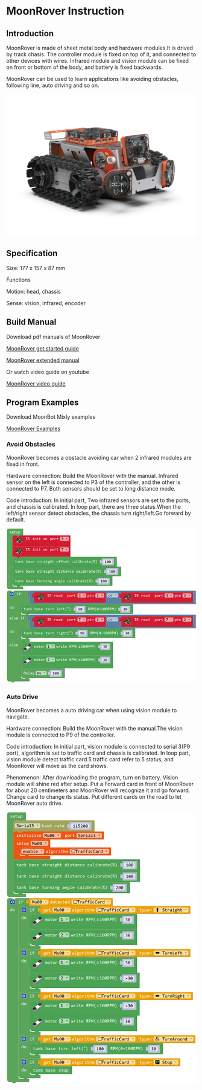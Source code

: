 # MoonRover Instruction

## Introduction

MoonRover is made of sheet metal body and hardware modules.It is drived by track chasis.
The controller module is fixed on top of it, and connected to other devices with wires.
Infrared module and vision module can be fixed on front or bottom of the body, and battery is fixed backwards.

MoonRover can be used to learn applications like avoiding obstacles, following line, auto driving and so on.

![](./images/render_MoonRover.png)

## Specification

Size: 177 x 157 x 87 mm

Functions

Motion: head, chassis

Sense: vision, infrared, encoder

## Build Manual

Download pdf manuals of MoonRover

[MoonRover get started guide](https://github.com/mu-opensource/Morpx-docs-en/raw/master/MoonBot/MoonBot_Structure/docs/MoonRover_quick_start_guide_en.pdf)

[MoonRover extended manual](https://github.com/mu-opensource/Morpx-docs-en/raw/master/MoonBot/MoonBot_Structure/docs/MoonRover_extended_manual_en.pdf)

Or watch video guide on youtube

[MoonRover video guide](https://www.youtube.com/watch?v=FRD6WWx4WkE)

## Program Examples

Download MoonBot Mixly examples

[MoonRover Examples](https://github.com/mu-opensource/Morpx-docs-en/raw/master/MoonBot/MoonBot_Structure/sources/Mixly_example_MoonRover.zip)

### Avoid Obstacles

MoonRover becomes a obstacle avoiding car when 2 infrared modules are fixed in front.

Hardware connection: Build the MoonRover with the manual.
Infrared sensor on the left is connected to P3 of the controller, and the other is connected to P7.
Both sensors should be set to long distance mode.

Code introduction: In initial part, Two infrared sensors are set to the ports, and chassis is calibrated.
In loop part, there are three status.When the left/right sensor detect obstacles, the chassis turn right/left.Go forward by default.

![](./images/Mixly_MoonRover_avoidObstacle.png)

### Auto Drive

MoonRover becomes a auto driving car when using vision module to navigate.

Hardware connection: Build the MoonRover with the manual.The vision module is connected to P9 of the controller.

Code introduction: In initial part, vision module is connected to serial 3(P9 port), algorithm is set to traffic card and chassis is calibrated.
In loop part, vision module detect traffic card.5 traffic card refer to 5 status, and MoonRover will move as the card shows.

Phenomenon: After downloading the program, turn on battery. Vision module will shine red after setup.
Put a Forward card in front of MoonRover for about 20 centimeters and MoonRover will recognize it and go forward.
Change card to change its status. Put different cards on the road to let MoonRover auto drive.

![](./images/Mixly_MoonRover_autoDrive.png)
